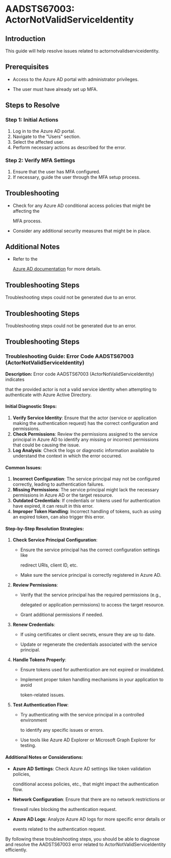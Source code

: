 # AADSTS67003: ActorNotValidServiceIdentity


## Introduction

This guide will help resolve issues related to actornotvalidserviceidentity.


## Prerequisites


* Access to the Azure AD portal with administrator privileges.

* The user must have already set up MFA.


## Steps to Resolve


### Step 1: Initial Actions

1. Log in to the Azure AD portal.
2. Navigate to the "Users" section.
3. Select the affected user.
4. Perform necessary actions as described for the error.


### Step 2: Verify MFA Settings

1. Ensure that the user has MFA configured.
2. If necessary, guide the user through the MFA setup process.


## Troubleshooting


* Check for any Azure AD conditional access policies that might be affecting the

  MFA process.

* Consider any additional security measures that might be in place.


## Additional Notes


* Refer to the

  [Azure AD 
documentation](https://learn.microsoft.com/en-us/azure/active-directory/)
  for more details.


## Troubleshooting Steps

Troubleshooting steps could not be generated due to an error.


## Troubleshooting Steps

Troubleshooting steps could not be generated due to an error.


## Troubleshooting Steps


### Troubleshooting Guide: Error Code AADSTS67003 (ActorNotValidServiceIdentity)

**Description:** Error code AADSTS67003 (ActorNotValidServiceIdentity) indicates

that the provided actor is not a valid service identity when attempting to
authenticate with Azure Active Directory.


#### Initial Diagnostic Steps:

1. **Verify Service Identity**: Ensure that the actor (service or application
   making the authentication request) has the correct configuration and
   permissions.
2. **Check Permissions**: Review the permissions assigned to the service
   principal in Azure AD to identify any missing or incorrect permissions that
   could be causing the issue.
3. **Log Analysis**: Check the logs or diagnostic information available to
   understand the context in which the error occurred.


#### Common Issues:

1. **Incorrect Configuration**: The service principal may not be configured
   correctly, leading to authentication failures.
2. **Missing Permissions**: The service principal might lack the necessary
   permissions in Azure AD or the target resource.
3. **Outdated Credentials**: If credentials or tokens used for authentication
   have expired, it can result in this error.
4. **Improper Token Handling**: Incorrect handling of tokens, such as using an
   expired token, can also trigger this error.


#### Step-by-Step Resolution Strategies:

1. **Check Service Principal Configuration**:

   * Ensure the service principal has the correct configuration settings like

     redirect URIs, client ID, etc.
   * Make sure the service principal is correctly registered in Azure AD.

2. **Review Permissions**:

   * Verify that the service principal has the required permissions (e.g.,

     delegated or application permissions) to access the target resource.
   * Grant additional permissions if needed.

3. **Renew Credentials**:

   * If using certificates or client secrets, ensure they are up to date.

   * Update or regenerate the credentials associated with the service principal.

4. **Handle Tokens Properly**:

   * Ensure tokens used for authentication are not expired or invalidated.

   * Implement proper token handling mechanisms in your application to avoid

     token-related issues.

5. **Test Authentication Flow**:
   * Try authenticating with the service principal in a controlled environment

     to identify any specific issues or errors.
   * Use tools like Azure AD Explorer or Microsoft Graph Explorer for testing.


#### Additional Notes or Considerations:


* **Azure AD Settings**: Check Azure AD settings like token validation policies,

  conditional access policies, etc., that might impact the authentication flow.

* **Network Configuration**: Ensure that there are no network restrictions or

  firewall rules blocking the authentication request.

* **Azure AD Logs**: Analyze Azure AD logs for more specific error details or

  events related to the authentication request.

By following these troubleshooting steps, you should be able to diagnose and
resolve the AADSTS67003 error related to ActorNotValidServiceIdentity
efficiently.